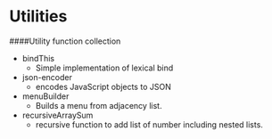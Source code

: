 Utilities
=========

####Utility function collection

+ bindThis
    + Simple implementation of lexical bind
+ json-encoder
    + encodes JavaScript objects to JSON
+ menuBuilder
    + Builds a menu from adjacency list.
+ recursiveArraySum
    + recursive function to add list of number including nested lists.
